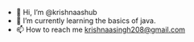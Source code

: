 - 👋 Hi, I’m @krishnaashub
- 🌱 I’m currently learning the basics of java.
- 📫 How to reach me krishnaasingh208@gmail.com

<!---
krishnaashub/krishnaashub is a ✨ special ✨ repository because its `README.md` (this file) appears on your GitHub profile.
You can click the Preview link to take a look at your changes.
--->
